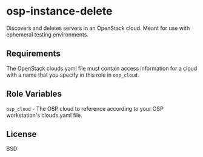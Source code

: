 osp-instance-delete
=========

Discovers and deletes servers in an OpenStack cloud. Meant for use with ephemeral testing environments.

Requirements
------------

The OpenStack clouds.yaml file must contain access information for a cloud with a name that you specify in this role in `osp_cloud`.

Role Variables
--------------

`osp_cloud` - The OSP cloud to reference according to your OSP workstation's clouds.yaml file.

License
-------

BSD
